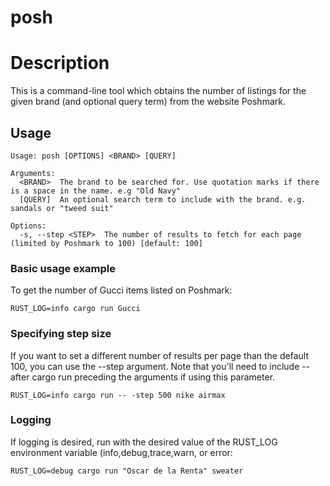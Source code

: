 # posh

# Description
This is a command-line tool which obtains the number of listings for the given brand (and optional query term) from the website Poshmark.

## Usage

```
Usage: posh [OPTIONS] <BRAND> [QUERY]

Arguments:
  <BRAND>  The brand to be searched for. Use quotation marks if there is a space in the name. e.g "Old Navy"
  [QUERY]  An optional search term to include with the brand. e.g. sandals or "tweed suit"

Options:
  -s, --step <STEP>  The number of results to fetch for each page (limited by Poshmark to 100) [default: 100]
```

### Basic usage example
To get the number of Gucci items listed on Poshmark:

```
RUST_LOG=info cargo run Gucci
```


### Specifying step size

If you want to set a different number of results per page than the default 100, you can use the --step argument. Note that you'll need to include -- after cargo run preceding the arguments if using this parameter.

```
RUST_LOG=info cargo run -- -step 500 nike airmax
```


### Logging

If logging is desired, run with the desired value of the RUST\_LOG environment variable (info,debug,trace,warn, or error:

```
RUST_LOG=debug cargo run "Oscar de la Renta" sweater
```

